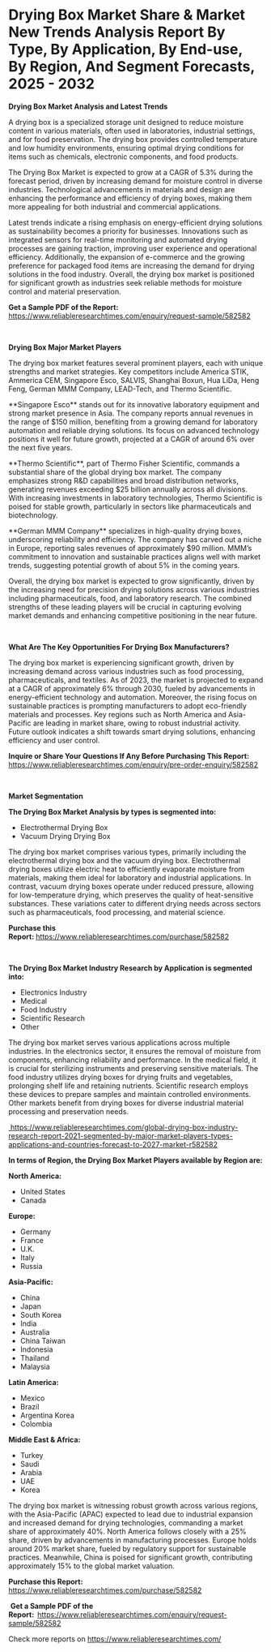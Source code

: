 <p><h1>Drying Box Market Share & Market New Trends Analysis Report By Type, By Application, By End-use, By Region, And Segment Forecasts, 2025 - 2032</h1></p><p><strong>Drying Box Market Analysis and Latest Trends</strong></p>
<p><p>A drying box is a specialized storage unit designed to reduce moisture content in various materials, often used in laboratories, industrial settings, and for food preservation. The drying box provides controlled temperature and low humidity environments, ensuring optimal drying conditions for items such as chemicals, electronic components, and food products.</p><p>The Drying Box Market is expected to grow at a CAGR of 5.3% during the forecast period, driven by increasing demand for moisture control in diverse industries. Technological advancements in materials and design are enhancing the performance and efficiency of drying boxes, making them more appealing for both industrial and commercial applications.</p><p>Latest trends indicate a rising emphasis on energy-efficient drying solutions as sustainability becomes a priority for businesses. Innovations such as integrated sensors for real-time monitoring and automated drying processes are gaining traction, improving user experience and operational efficiency. Additionally, the expansion of e-commerce and the growing preference for packaged food items are increasing the demand for drying solutions in the food industry. Overall, the drying box market is positioned for significant growth as industries seek reliable methods for moisture control and material preservation.</p></p>
<p><strong>Get a Sample PDF of the Report:&nbsp;</strong> <a href="https://www.reliableresearchtimes.com/enquiry/request-sample/582582?utm_campaign=2267&utm_medium=2&utm_source=Github&utm_content=ia&utm_term=23032025&utm_id=drying-box">https://www.reliableresearchtimes.com/enquiry/request-sample/582582</a></p>
<p>&nbsp;</p>
<p><strong>Drying Box Major Market Players</strong></p>
<p><p>The drying box market features several prominent players, each with unique strengths and market strategies. Key competitors include America STIK, Ammerica CEM, Singapore Esco, SALVIS, Shanghai Boxun, Hua LiDa, Heng Feng, German MMM Company, LEAD-Tech, and Thermo Scientific. </p><p>**Singapore Esco** stands out for its innovative laboratory equipment and strong market presence in Asia. The company reports annual revenues in the range of $150 million, benefiting from a growing demand for laboratory automation and reliable drying solutions. Its focus on advanced technology positions it well for future growth, projected at a CAGR of around 6% over the next five years.</p><p>**Thermo Scientific**, part of Thermo Fisher Scientific, commands a substantial share of the global drying box market. The company emphasizes strong R&D capabilities and broad distribution networks, generating revenues exceeding $25 billion annually across all divisions. With increasing investments in laboratory technologies, Thermo Scientific is poised for stable growth, particularly in sectors like pharmaceuticals and biotechnology.</p><p>**German MMM Company** specializes in high-quality drying boxes, underscoring reliability and efficiency. The company has carved out a niche in Europe, reporting sales revenues of approximately $90 million. MMM’s commitment to innovation and sustainable practices aligns well with market trends, suggesting potential growth of about 5% in the coming years.</p><p>Overall, the drying box market is expected to grow significantly, driven by the increasing need for precision drying solutions across various industries including pharmaceuticals, food, and laboratory research. The combined strengths of these leading players will be crucial in capturing evolving market demands and enhancing competitive positioning in the near future.</p></p>
<p>&nbsp;</p>
<p><strong>What Are The Key Opportunities For Drying Box Manufacturers?</strong></p>
<p><p>The drying box market is experiencing significant growth, driven by increasing demand across various industries such as food processing, pharmaceuticals, and textiles. As of 2023, the market is projected to expand at a CAGR of approximately 6% through 2030, fueled by advancements in energy-efficient technology and automation. Moreover, the rising focus on sustainable practices is prompting manufacturers to adopt eco-friendly materials and processes. Key regions such as North America and Asia-Pacific are leading in market share, owing to robust industrial activity. Future outlook indicates a shift towards smart drying solutions, enhancing efficiency and user control.</p></p>
<p><strong>Inquire or Share Your Questions If Any Before Purchasing This Report:</strong> <a href="https://www.reliableresearchtimes.com/enquiry/pre-order-enquiry/582582?utm_campaign=2267&utm_medium=2&utm_source=Github&utm_content=ia&utm_term=23032025&utm_id=drying-box">https://www.reliableresearchtimes.com/enquiry/pre-order-enquiry/582582</a></p>
<p>&nbsp;</p>
<p><strong>Market Segmentation</strong></p>
<p><strong>The Drying Box Market Analysis by types is segmented into:</strong></p>
<p><ul><li>Electrothermal Drying Box</li><li>Vacuum Drying Drying Box</li></ul></p>
<p><p>The drying box market comprises various types, primarily including the electrothermal drying box and the vacuum drying box. Electrothermal drying boxes utilize electric heat to efficiently evaporate moisture from materials, making them ideal for laboratory and industrial applications. In contrast, vacuum drying boxes operate under reduced pressure, allowing for low-temperature drying, which preserves the quality of heat-sensitive substances. These variations cater to different drying needs across sectors such as pharmaceuticals, food processing, and material science.</p></p>
<p><strong>Purchase this Report:&nbsp;</strong><a href="https://www.reliableresearchtimes.com/purchase/582582?utm_campaign=2267&utm_medium=2&utm_source=Github&utm_content=ia&utm_term=23032025&utm_id=drying-box">https://www.reliableresearchtimes.com/purchase/582582</a></p>
<p>&nbsp;</p>
<p><strong>The Drying Box Market Industry Research by Application is segmented into:</strong></p>
<p><ul><li>Electronics Industry</li><li>Medical</li><li>Food Industry</li><li>Scientific Research</li><li>Other</li></ul></p>
<p><p>The drying box market serves various applications across multiple industries. In the electronics sector, it ensures the removal of moisture from components, enhancing reliability and performance. In the medical field, it is crucial for sterilizing instruments and preserving sensitive materials. The food industry utilizes drying boxes for drying fruits and vegetables, prolonging shelf life and retaining nutrients. Scientific research employs these devices to prepare samples and maintain controlled environments. Other markets benefit from drying boxes for diverse industrial material processing and preservation needs.</p></p>
<p><a href="https://www.reliableresearchtimes.com/global-drying-box-industry-research-report-2021-segmented-by-major-market-players-types-applications-and-countries-forecast-to-2027-market-r582582?utm_campaign=2267&utm_medium=2&utm_source=Github&utm_content=ia&utm_term=23032025&utm_id=drying-box">&nbsp;https://www.reliableresearchtimes.com/global-drying-box-industry-research-report-2021-segmented-by-major-market-players-types-applications-and-countries-forecast-to-2027-market-r582582</a></p>
<p><strong>In terms of Region, the Drying Box Market Players available by Region are:</strong></p>
<p>
    <p> <strong> North America: </strong>
        <ul>
            <li>United States</li>
            <li>Canada</li>
        </ul>
        </p> 
    <p> <strong> Europe: </strong>
        <ul>
            <li>Germany</li>
            <li>France</li>
            <li>U.K.</li>
            <li>Italy</li>
            <li>Russia</li>
        </ul>
        </p> 
    <p> <strong> Asia-Pacific: </strong>
        <ul>
            <li>China</li>
            <li>Japan</li>
            <li>South Korea</li>
            <li>India</li>
            <li>Australia</li>
            <li>China Taiwan</li>
            <li>Indonesia</li>
            <li>Thailand</li>
            <li>Malaysia</li>
        </ul>
        </p> 
    <p> <strong> Latin America: </strong>
        <ul>
            <li>Mexico</li>
            <li>Brazil</li>
            <li>Argentina Korea</li>
            <li>Colombia</li>
        </ul>
        </p> 
    <p> <strong> Middle East & Africa: </strong>
        <ul>
            <li>Turkey</li>
            <li>Saudi</li>
            <li>Arabia</li>
            <li>UAE</li>
            <li>Korea</li>
        </ul>
    </p>
    </p>
<p><p>The drying box market is witnessing robust growth across various regions, with the Asia-Pacific (APAC) expected to lead due to industrial expansion and increased demand for drying technologies, commanding a market share of approximately 40%. North America follows closely with a 25% share, driven by advancements in manufacturing processes. Europe holds around 20% market share, fueled by regulatory support for sustainable practices. Meanwhile, China is poised for significant growth, contributing approximately 15% to the global market valuation.</p></p>
<p><strong>Purchase this Report: </strong><a href="https://www.reliableresearchtimes.com/purchase/582582?utm_campaign=2267&utm_medium=2&utm_source=Github&utm_content=ia&utm_term=23032025&utm_id=drying-box">https://www.reliableresearchtimes.com/purchase/582582</a></p>
<p>&nbsp;<strong>Get a Sample PDF of the Report:&nbsp;&nbsp;</strong><a href="https://www.reliableresearchtimes.com/enquiry/request-sample/582582?utm_campaign=2267&utm_medium=2&utm_source=Github&utm_content=ia&utm_term=23032025&utm_id=drying-box">https://www.reliableresearchtimes.com/enquiry/request-sample/582582</a></p>
<p><strong></strong></p>
<p>Check more reports on <a href="https://www.reliableresearchtimes.com/?utm_campaign=2267&utm_medium=2&utm_source=Github&utm_content=ia&utm_term=23032025&utm_id=drying-box">https://www.reliableresearchtimes.com/</a></p>
